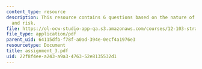```yaml
---
content_type: resource
description: This resource contains 6 questions based on the nature of uncertainty
  and risk.
file: https://ol-ocw-studio-app-qa.s3.amazonaws.com/courses/12-103-strange-bedfellows-science-and-environmental-policy-fall-2005/22f8f4eea243a9a3476352e8135532d1_assignment_3.pdf
file_type: application/pdf
parent_uid: 64115dfb-f78f-a0ad-394e-0ecf4a1976e3
resourcetype: Document
title: assignment_3.pdf
uid: 22f8f4ee-a243-a9a3-4763-52e8135532d1
---
```

